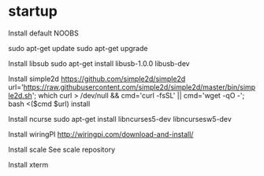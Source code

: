 # startup

Install default NOOBS

sudo apt-get update
sudo apt-get upgrade

Install libsub
sudo apt-get install libusb-1.0.0 libusb-dev

Install simple2d
https://github.com/simple2d/simple2d
url='https://raw.githubusercontent.com/simple2d/simple2d/master/bin/simple2d.sh'; which curl > /dev/null && cmd='curl -fsSL' || cmd='wget -qO -'; bash <($cmd $url) install

Install ncurse
sudo apt-get install libncurses5-dev libncursesw5-dev

Install wiringPI
http://wiringpi.com/download-and-install/

Install scale
See scale repository

Install xterm


